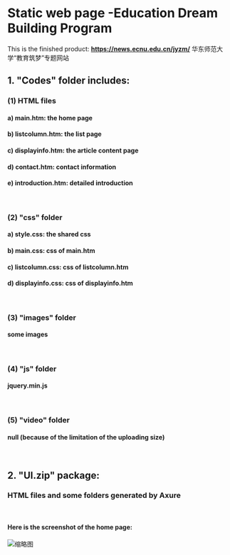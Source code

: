 # Static web page -Education Dream Building Program

This is the finished product:
**https://news.ecnu.edu.cn/jyzm/**
华东师范大学“教育筑梦”专题网站

## 1. "Codes" folder includes:
### (1) HTML files
#### a) main.htm: the home page
#### b) listcolumn.htm: the list page
#### c) displayinfo.htm: the article content page
#### d) contact.htm: contact information
#### e) introduction.htm: detailed introduction

<br>

### (2) "css" folder
#### a) style.css: the shared css
#### b) main.css: css of main.htm
#### c) listcolumn.css: css of listcolumn.htm
#### d) displayinfo.css: css of displayinfo.htm

<br>

### (3) "images" folder
#### some images

<br>

### (4) "js" folder
#### jquery.min.js

<br>

### (5) "video" folder
#### null (because of the limitation of the uploading size)

<br>


## 2. "UI.zip" package:
### HTML files and some folders generated by Axure

<br>

#### Here is the screenshot of the home page:
![缩略图](https://user-images.githubusercontent.com/80202290/140639813-ffca87e3-f773-4fa0-a2d9-0aed01ac8e6a.jpg)

